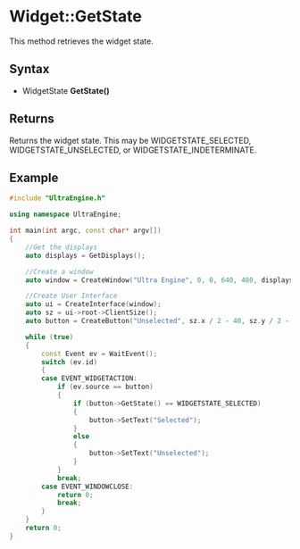# Widget::GetState

This method retrieves the widget state.

## Syntax

- WidgetState **GetState()**

## Returns

Returns the widget state. This may be WIDGETSTATE_SELECTED, WIDGETSTATE_UNSELECTED, or WIDGETSTATE_INDETERMINATE.

## Example

```c++
#include "UltraEngine.h"

using namespace UltraEngine;

int main(int argc, const char* argv[])
{
    //Get the displays
    auto displays = GetDisplays();

    //Create a window
    auto window = CreateWindow("Ultra Engine", 0, 0, 640, 480, displays[0]);

    //Create User Interface
    auto ui = CreateInterface(window);
    auto sz = ui->root->ClientSize();
    auto button = CreateButton("Unselected", sz.x / 2 - 40, sz.y / 2 - 15, 120, 30, ui->root, BUTTON_CHECKBOX);

    while (true)
    {
        const Event ev = WaitEvent();
        switch (ev.id)
        {
        case EVENT_WIDGETACTION:
            if (ev.source == button)
            {
                if (button->GetState() == WIDGETSTATE_SELECTED)
                {
                    button->SetText("Selected");
                }
                else
                {
                    button->SetText("Unselected");
                }
            }
            break;
        case EVENT_WINDOWCLOSE:
            return 0;
            break;
        }
    }
    return 0;
}
```
